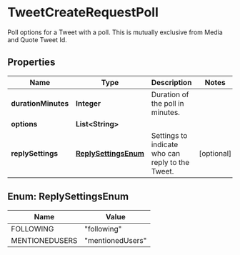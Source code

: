 

# TweetCreateRequestPoll

Poll options for a Tweet with a poll. This is mutually exclusive from Media and Quote Tweet Id.

## Properties

| Name | Type | Description | Notes |
|------------ | ------------- | ------------- | -------------|
|**durationMinutes** | **Integer** | Duration of the poll in minutes. |  |
|**options** | **List&lt;String&gt;** |  |  |
|**replySettings** | [**ReplySettingsEnum**](#ReplySettingsEnum) | Settings to indicate who can reply to the Tweet. |  [optional] |



## Enum: ReplySettingsEnum

| Name | Value |
|---- | -----|
| FOLLOWING | &quot;following&quot; |
| MENTIONEDUSERS | &quot;mentionedUsers&quot; |



